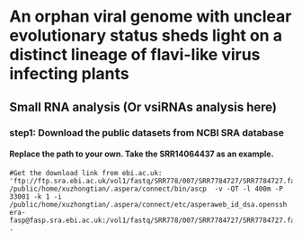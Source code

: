 # An orphan viral genome with unclear evolutionary status sheds light on a distinct lineage of flavi-like virus infecting plants

## Small RNA analysis (Or vsiRNAs analysis here)
### step1: Download the public datasets from NCBI SRA database
#### Replace the path to your own. Take the SRR14064437 as an example.
```
#Get the download link from ebi.ac.uk: 'ftp://ftp.sra.ebi.ac.uk/vol1/fastq/SRR778/007/SRR7784727/SRR7784727.fastq.gz' 
/public/home/xuzhongtian/.aspera/connect/bin/ascp  -v -QT -l 400m -P 33001 -k 1 -i /public/home/xuzhongtian/.aspera/connect/etc/asperaweb_id_dsa.openssh  era-fasp@fasp.sra.ebi.ac.uk:/vol1/fastq/SRR778/007/SRR7784727/SRR7784727.fastq.gz .
```
